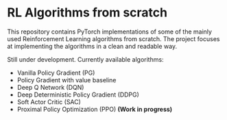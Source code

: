 # RL Algorithms from scratch
This repository contains PyTorch implementations of some of the mainly used Reinforcement Learning algorithms from scratch. The project focuses at implementing the algorithms in a clean and readable way.

Still under development. Currently available algorithms:
* Vanilla Policy Gradient (PG)
* Policy Gradient with value baseline
* Deep Q Network (DQN)
* Deep Deterministic Policy Gradient (DDPG)
* Soft Actor Critic (SAC)
* Proximal Policy Optimization (PPO) **(Work in progress)**
